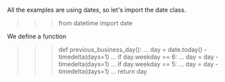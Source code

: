 All the examples are using dates, so let's import the date class.
>>> from datetime import date

We define a function
>>> def previous_business_day():
...     day = date.today() - timedelta(days=1)
...     if day.weekday == 6:
...         day = day - timedelta(days=1)
...     if day.weekday == 5:
...         day = day - timedelta(days=1)
...     return day
